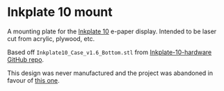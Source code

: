 # Inkplate 10 mount

A mounting plate for the [Inkplate 10](https://www.crowdsupply.com/soldered/inkplate-10) e-paper display. Intended to be laser cut from acrylic, plywood, etc.

Based off `Inkplate10_Case_v1.6_Bottom.stl` from [Inkplate-10-hardware GitHub repo](https://github.com/SolderedElectronics/Inkplate-10-hardware/tree/main/3D%20printable%20case/Original%20case).

This design was never manufactured and the project was abandoned in favour of [this one](https://github.com/PhilboBaggins/inkplate-10-mount-laser-cut).
